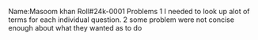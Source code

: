 Name:Masoom khan
Roll#24k-0001
Problems
1    I needed to look up alot of terms for each individual  question.
2 some problem were not concise enough about what they wanted as to do
